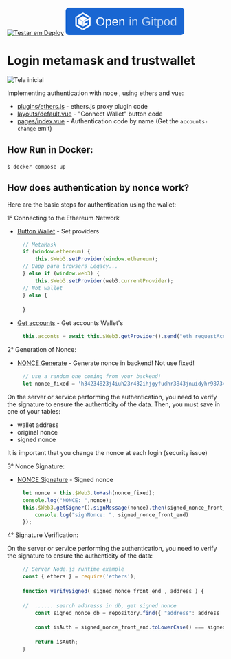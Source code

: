  [![Testar em Deploy](https://www.herokucdn.com/deploy/button.png)](https://heroku.com/deploy/?template=https://github.com/gilberto-009199/Login-Cripto-Wallet-Vue)
 [![Testar no Browser](https://raw.githubusercontent.com/gilberto-009199/JAgendaWeb/master/gitpod.svg)](https://gitpod.io#https://github.com/gilberto-009199/Login-Cripto-Wallet-Vue)
 
# Login metamask and trustwallet

![Tela inicial](./exchange.PNG)

  Implementing authentication with noce , using ethers and vue:

+ [plugins/ethers.js](./plugins/ethers.js) - ethers.js proxy plugin code
+ [layouts/default.vue](./layouts/default.vue) - "Connect Wallet" button code
+ [pages/index.vue](./pages/index.vue) - Authentication code by name (Get the ``accounts-change`` emit)

## How Run in Docker:

```
$ docker-compose up
```

## How does authentication by nonce work?

 Here are the basic steps for authentication using the wallet:

  1° Connecting to the Ethereum Network
   + [Button Wallet](./layouts/default.vue#39) - Set providers

   ```javascript
        // MetaMask
        if (window.ethereum) {
            this.$Web3.setProvider(window.ethereum);
        // Dapp para browsers Legacy...
        } else if (window.web3) {
            this.$Web3.setProvider(web3.currentProvider);
        // Not wallet
        } else {

        }
   ```
   + [Get accounts](./layouts/default.vue#52) - Get accounts Wallet's

   ```javascript
        this.acconts = await this.$Web3.getProvider().send("eth_requestAccounts")
   ```

  2° Generation of Nonce:

   + [NONCE Generate](./pages/index.vue#18) - Generate nonce in backend! Not use fixed!

   ```javascript
        // use a random one coming from your backend!
        let nonce_fixed = 'h34234823j4iuh23r432ihjgyfudhr3843jnuidyhr98734uh';
   ```

   On the server or service performing the authentication, you need to verify the signature to ensure the authenticity of the data. Then, you must save in one of your tables:
   + wallet address
   + original nonce
   + signed nonce
  
   It is important that you change the nonce at each login (security issue)

  3° Nonce Signature:

   + [NONCE Signature](./pages/index.vue#19) - Signed nonce

   ```javascript
        let nonce = this.$Web3.toHash(nonce_fixed);
        console.log("NONCE: ",nonce);
        this.$Web3.getSigner().signMessage(nonce).then(signed_nonce_front_end=>{
            console.log("signNonce: ", signed_nonce_front_end)
        });
   ```
  4° Signature Verification:
    
   On the server or service performing the authentication, you need to verify the signature to ensure the authenticity of the data:

   ```javascript
        // Server Node.js runtime example
        const { ethers } = require('ethers');

        function verifySigned( signed_nonce_front_end , address ) {

        //  ...... search addresss in db, get signed nonce
            const signed_nonce_db = repository.find({ "address": address  }).first();
            
            const isAuth = signed_nonce_front_end.toLowerCase() === signed_nonce_db.toLowerCase();

            return isAuth;
        }
   ```


  

  
